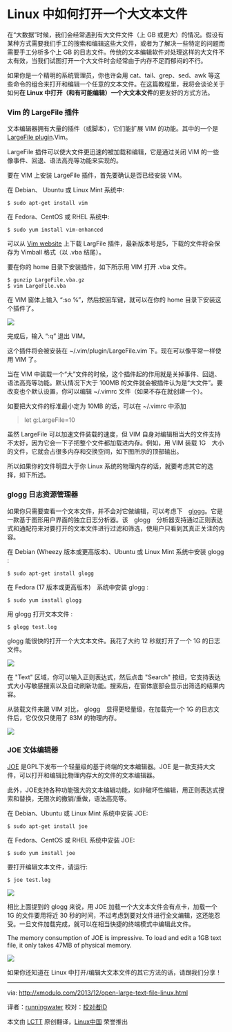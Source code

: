 Linux 中如何打开一个大文本文件
================================================================================
在“大数据”时候，我们会经常遇到有大文件文件（上 GB 或更大）的情况。假设有某种方式需要我们手工的搜索和编辑这些大文件，或者为了解决一些特定的问题而需要手工分析多个上 GB 的日志文件。传统的文本编辑软件对处理这样的大文件不太有效，当我们试图打开一个大文件时会经常由于内存不足而郁闷的不行。

如果你是一个精明的系统管理员，你也许会用 cat、tail、grep、sed、awk 等这些命令的组合来打开和编辑一个任意的文本文件。在这篇教程里，我将会谈论关于如何**在 Linux 中打开（和有可能编辑）一个大文本文件**的更友好的方式方法。

### Vim 的 LargeFile 插件 ###

文本编辑器拥有大量的插件（或脚本），它们能扩展 VIM 的功能。其中的一个是 [LargeFile plugin][1].Vim。

LargeFile 插件可以使大文件更迅速的被加载和编辑，它是通过关闭 VIM 的一些像事件、回退、语法高亮等功能来实现的。

要在 VIM 上安装 LargeFile 插件，首先要确认是否已经安装 VIM。

在 Debian、 Ubuntu 或 Linux Mint 系统中:

    $ sudo apt-get install vim 

在 Fedora、CentOS 或 RHEL 系统中:

    $ sudo yum install vim-enhanced 

可以从 [Vim website][2] 上下载 LargFile 插件，最新版本号是5，下载的文件将会保存为 Vimball 格式（以 .vba 结尾）。

要在你的 home 目录下安装插件，如下所示用 VIM 打开 .vba 文件。

    $ gunzip LargeFile.vba.gz
    $ vim LargeFile.vba 

在 VIM 窗体上输入 “:so %”，然后按回车键，就可以在你的 home 目录下安装这个插件了。

[![](http://farm3.staticflickr.com/2805/11313669824_335e73ebb8_z.jpg)][3]

完成后，输入 “:q” 退出 VIM。

这个插件将会被安装在 ~/.vim/plugin/LargeFile.vim 下。现在可以像平常一样使用 VIM 了。

当在 VIM 中装载一个“大”文件的时候，这个插件起的作用就是关掉事件、回退、语法高亮等功能。默认情况下大于 100MB 的文件就会被插件认为是“大文件”。要改变也个默认设置，你可以编辑 ~/.vimrc 文件（如果不存在就创建一个）。

如要把大文件的标准最小定为 10MB 的话，可以在 ~/.vimrc 中添加

> let g:LargeFile=10

虽然 LargeFile 可以加速文件装载的速度，但 VIM 自身对编辑相当大的文件支持不太好，因为它会一下子把整个文件都加载进内存。例如，用 VIM 装载 1G　大小的文件，它就会占很多内存和交换空间，如下图所示的顶部输出。

所以如果你的文件明显大于你 Linux 系统的物理内存的话，就要考虑其它的选择，如下所述。

### glogg 日志资源管理器 ###

如果你只需要查看一个文本文件，并不会对它做编辑，可以考虑下　[glogg][4]。它是一款基于图形用户界面的独立日志分析器。该　glogg　分析器支持通过正则表达式和通配符来对要打开的文本文件进行过滤和筛选，使用户只看到其真正关注的内容。

在 Debian (Wheezy 版本或更高版本)、Ubuntu 或 Linux Mint 系统中安装 glogg :　

    $ sudo apt-get install glogg 

在 Fedora (17 版本或更高版本)　系统中安装 glogg :

    $ sudo yum install glogg 

用 glogg 打开文本文件 :

    $ glogg test.log 

glogg 能很快的打开一个大文本文件。我花了大约 12 秒就打开了一个 1G 的日志文件。

[![](http://farm8.staticflickr.com/7354/11313640286_4ebee2b959_z.jpg)][5]

在 "Text" 区域，你可以输入正则表达式，然后点击 "Search" 按纽，它支持表达式大小写敏感搜索以及自动刷新功能。搜索后，在窗体底部会显示出筛选的结果内容。

从装载文件来跟 VIM 对比， glogg　显得更轻量级，在加载完一个 1G 的日志文件后，它仅仅只使用了 83M 的物理内存。

[![](http://farm3.staticflickr.com/2851/11313594455_d57c700c4b_z.jpg)][6]

### JOE 文体编辑器 ###

[JOE][7] 是GPL下发布一个轻量级的基于终端的文本编辑器。JOE 是一款支持大文件，可以打开和编辑比物理内存大的文件的文本编辑器。

此外，JOE支持各种功能强大的文本编辑功能，如非破坏性编辑，用正则表达式搜索和替换，无限次的撤销/重做，语法高亮等。

在 Debian、Ubuntu 或 Linux Mint 系统中安装 JOE:

    $ sudo apt-get install joe 

在 Fedora、CentOS 或 RHEL 系统中安装 JOE:

    $ sudo yum install joe 

要打开编辑文本文件，请运行:

    $ joe test.log 

[![](http://farm4.staticflickr.com/3684/11317402126_406058bf78_z.jpg)][8]

相比上面提到的 glogg 来说，用 JOE 加载一个大文本文件会有点卡，加载一个 1G 的文件要用将近 30 秒的时间，不过考虑到要对文件进行全文编辑，这还能忍受。一旦文件加载完成，就可以在相当快捷的终端模式中编辑此文件。

The memory consumption of JOE is impressive. To load and edit a 1GB text file, it only takes 47MB of physical memory.

[![](http://farm4.staticflickr.com/3728/11317483233_2017b5878b_z.jpg)][9]

如果你还知道在 Linux 中打开/编辑大文本文件的其它方法的话，请跟我们分享！

--------------------------------------------------------------------------------

via: http://xmodulo.com/2013/12/open-large-text-file-linux.html

译者：[runningwater](https://github.com/runningwater) 校对：[校对者ID](https://github.com/校对者ID)

本文由 [LCTT](https://github.com/LCTT/TranslateProject) 原创翻译，[Linux中国](http://linux.cn/) 荣誉推出

[1]:http://www.vim.org/scripts/script.php?script_id=1506
[2]:http://www.vim.org/scripts/script.php?script_id=1506
[3]:http://www.flickr.com/photos/xmodulo/11313669824/
[4]:http://glogg.bonnefon.org/
[5]:http://www.flickr.com/photos/xmodulo/11313640286/
[6]:http://www.flickr.com/photos/xmodulo/11313594455/
[7]:http://joe-editor.sourceforge.net/
[8]:http://www.flickr.com/photos/xmodulo/11317402126/
[9]:http://www.flickr.com/photos/xmodulo/11317483233/